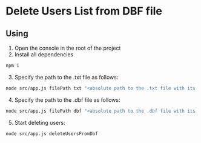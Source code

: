 # Delete Users List from DBF file

## Using

1. Open the console in the root of the project
2. Install all dependencies

  ```bash
  npm i
  ```

3. Specify the path to the .txt file as follows:

  ```bash
  node src/app.js filePath txt "<absolute path to the .txt file with its name and extension>"
  ```

4. Specify the path to the .dbf file as follows:

  ```bash
  node src/app.js filePath dbf "<absolute path to the .dbf file with its name and extension>"
  ```

5. Start deleting users:

  ```bash
  node src/app.js deleteUsersFromDbf
  ```
